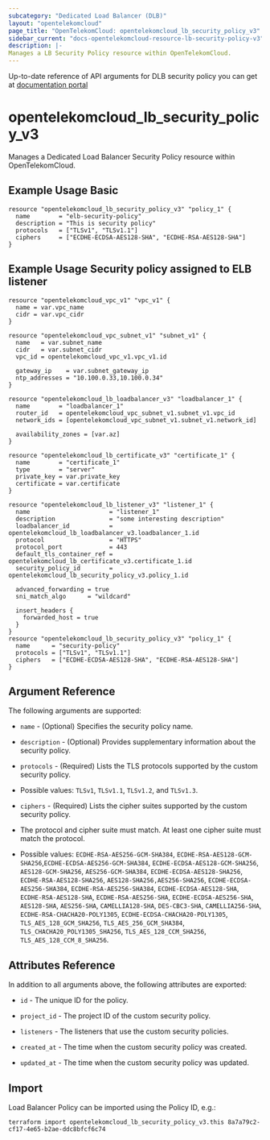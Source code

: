 ```yaml
---
subcategory: "Dedicated Load Balancer (DLB)"
layout: "opentelekomcloud"
page_title: "OpenTelekomCloud: opentelekomcloud_lb_security_policy_v3"
sidebar_current: "docs-opentelekomcloud-resource-lb-security-policy-v3"
description: |-
Manages a LB Security Policy resource within OpenTelekomCloud.
---
```


Up-to-date reference of API arguments for DLB security policy you can get at
[documentation portal](https://docs.otc.t-systems.com/elastic-load-balancing/api-ref/apis_v3/security_policy)

# opentelekomcloud_lb_security_policy_v3

Manages a Dedicated Load Balancer Security Policy resource within OpenTelekomCloud.

## Example Usage Basic

```hcl
resource "opentelekomcloud_lb_security_policy_v3" "policy_1" {
  name        = "elb-security-policy"
  description = "This is security policy"
  protocols   = ["TLSv1", "TLSv1.1"]
  ciphers     = ["ECDHE-ECDSA-AES128-SHA", "ECDHE-RSA-AES128-SHA"]
}
```

## Example Usage Security policy assigned to ELB listener

```hcl
resource "opentelekomcloud_vpc_v1" "vpc_v1" {
  name = var.vpc_name
  cidr = var.vpc_cidr
}

resource "opentelekomcloud_vpc_subnet_v1" "subnet_v1" {
  name   = var.subnet_name
  cidr   = var.subnet_cidr
  vpc_id = opentelekomcloud_vpc_v1.vpc_v1.id

  gateway_ip    = var.subnet_gateway_ip
  ntp_addresses = "10.100.0.33,10.100.0.34"
}

resource "opentelekomcloud_lb_loadbalancer_v3" "loadbalancer_1" {
  name        = "loadbalancer_1"
  router_id   = opentelekomcloud_vpc_subnet_v1.subnet_v1.vpc_id
  network_ids = [opentelekomcloud_vpc_subnet_v1.subnet_v1.network_id]

  availability_zones = [var.az]
}

resource "opentelekomcloud_lb_certificate_v3" "certificate_1" {
  name        = "certificate_1"
  type        = "server"
  private_key = var.private_key
  certificate = var.certificate
}

resource "opentelekomcloud_lb_listener_v3" "listener_1" {
  name                      = "listener_1"
  description               = "some interesting description"
  loadbalancer_id           = opentelekomcloud_lb_loadbalancer_v3.loadbalancer_1.id
  protocol                  = "HTTPS"
  protocol_port             = 443
  default_tls_container_ref = opentelekomcloud_lb_certificate_v3.certificate_1.id
  security_policy_id        = opentelekomcloud_lb_security_policy_v3.policy_1.id

  advanced_forwarding = true
  sni_match_algo      = "wildcard"

  insert_headers {
    forwarded_host = true
  }
}
resource "opentelekomcloud_lb_security_policy_v3" "policy_1" {
  name      = "security-policy"
  protocols = ["TLSv1", "TLSv1.1"]
  ciphers   = ["ECDHE-ECDSA-AES128-SHA", "ECDHE-RSA-AES128-SHA"]
}
```

## Argument Reference

The following arguments are supported:

* `name` - (Optional) Specifies the security policy name.

* `description` - (Optional) Provides supplementary information about the security policy.

* `protocols` - (Required) Lists the TLS protocols supported by the custom security policy.
* Possible values: `TLSv1`, `TLSv1.1`, `TLSv1.2`, and `TLSv1.3`.

* `ciphers` - (Required) Lists the cipher suites supported by the custom security policy.
* The protocol and cipher suite must match. At least one cipher suite must match the protocol.
* Possible values:
  `ECDHE-RSA-AES256-GCM-SHA384`, `ECDHE-RSA-AES128-GCM-SHA256`,`ECDHE-ECDSA-AES256-GCM-SHA384`,
  `ECDHE-ECDSA-AES128-GCM-SHA256`, `AES128-GCM-SHA256`, `AES256-GCM-SHA384`, `ECDHE-ECDSA-AES128-SHA256`,
  `ECDHE-RSA-AES128-SHA256`, `AES128-SHA256,AES256-SHA256`, `ECDHE-ECDSA-AES256-SHA384`, `ECDHE-RSA-AES256-SHA384`,
  `ECDHE-ECDSA-AES128-SHA`, `ECDHE-RSA-AES128-SHA`, `ECDHE-RSA-AES256-SHA`, `ECDHE-ECDSA-AES256-SHA`,
  `AES128-SHA`, `AES256-SHA`, `CAMELLIA128-SHA`, `DES-CBC3-SHA`, `CAMELLIA256-SHA`, `ECDHE-RSA-CHACHA20-POLY1305`,
  `ECDHE-ECDSA-CHACHA20-POLY1305`, `TLS_AES_128_GCM_SHA256`, `TLS_AES_256_GCM_SHA384`, `TLS_CHACHA20_POLY1305_SHA256`,
  `TLS_AES_128_CCM_SHA256`, `TLS_AES_128_CCM_8_SHA256`.

## Attributes Reference

In addition to all arguments above, the following attributes are exported:

* `id` - The unique ID for the policy.

* `project_id` - The project ID of the custom security policy.

* `listeners` - The listeners that use the custom security policies.

* `created_at` - The time when the custom security policy was created.

* `updated_at` - The time when the custom security policy was updated.

## Import

Load Balancer Policy can be imported using the Policy ID, e.g.:

```shell
terraform import opentelekomcloud_lb_security_policy_v3.this 8a7a79c2-cf17-4e65-b2ae-ddc8bfcf6c74
```
